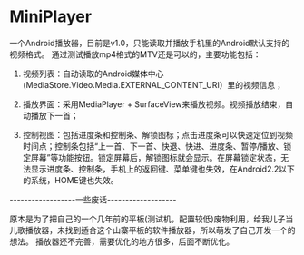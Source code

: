 MiniPlayer
==========

一个Android播放器，目前是v1.0，只能读取并播放手机里的Android默认支持的视频格式。
通过测试播放mp4格式的MTV还是可以的，主要功能包括：

1. 视频列表：自动读取的Android媒体中心(MediaStore.Video.Media.EXTERNAL_CONTENT_URI）里的视频信息；

2. 播放界面：采用MediaPlayer + SurfaceView来播放视频。视频播放结束，自动播放下一首；

3. 控制视图：包括进度条和控制条、解锁图标；点击进度条可以快速定位到视频时间点；控制条包括“上一首、下一首、快退、快进、进度条、暂停/播放、锁定屏幕”等功能按钮。锁定屏幕后，解锁图标就会显示。在屏幕锁定状态，无法显示进度条、控制条，手机上的返回键、菜单键也失效，在Android2.2以下的系统，HOME键也失效。



------------------一些废话-------------------

原本是为了把自己的一个几年前的平板(测试机，配置较低)废物利用，给我儿子当儿歌播放器，未找到适合这个山寨平板的软件播放器，所以萌发了自己开发一个的想法。
播放器还不完善，需要优化的地方很多，后面不断优化。
